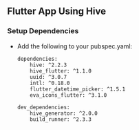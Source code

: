 ## Flutter App Using Hive
### Setup Dependencies

- Add the following to your pubspec.yaml:
  ```
  dependencies:
      hive: ^2.2.3
      hive_flutter: ^1.1.0
      uuid: ^3.0.7
      intl: ^0.18.0
      flutter_datetime_picker: ^1.5.1
      eva_icons_flutter: ^3.1.0
   
  dev_dependencies:
      hive_generator: ^2.0.0
      build_runner: ^2.3.3
  ```